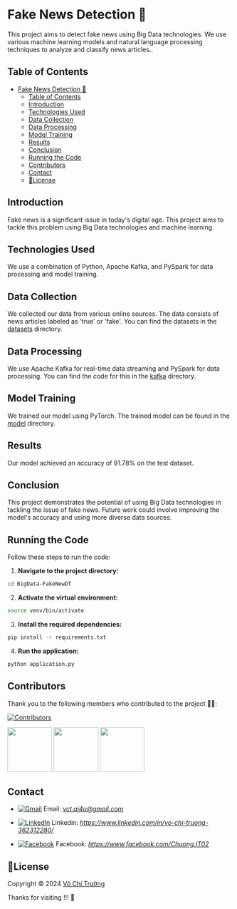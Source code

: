# Fake News Detection 📝

This project aims to detect fake news using Big Data technologies. We use various machine learning models and natural language processing techniques to analyze and classify news articles..

## Table of Contents

- [Fake News Detection 📝](#fake-news-detection-)
  - [Table of Contents](#table-of-contents)
  - [Introduction](#introduction)
  - [Technologies Used](#technologies-used)
  - [Data Collection](#data-collection)
  - [Data Processing](#data-processing)
  - [Model Training](#model-training)
  - [Results](#results)
  - [Conclusion](#conclusion)
  - [Running the Code](#running-the-code)
  - [Contributors](#contributors)
  - [Contact](#contact)
  - [📝License](#license)

## Introduction

Fake news is a significant issue in today's digital age. This project aims to tackle this problem using Big Data technologies and machine learning.

## Technologies Used

We use a combination of Python, Apache Kafka, and PySpark for data processing and model training.

## Data Collection

We collected our data from various online sources. The data consists of news articles labeled as 'true' or 'fake'. You can find the datasets in the [datasets](BigData-FakeNewDT/datasets) directory.

## Data Processing

We use Apache Kafka for real-time data streaming and PySpark for data processing. You can find the code for this in the [kafka](BigData-FakeNewDT/kafka) directory.

## Model Training

We trained our model using PyTorch. The trained model can be found in the [model](BigData-FakeNewDT/model) directory.

## Results

Our model achieved an accuracy of 91.78% on the test dataset.

## Conclusion

This project demonstrates the potential of using Big Data technologies in tackling the issue of fake news. Future work could involve improving the model's accuracy and using more diverse data sources.

## Running the Code

Follow these steps to run the code:

1. **Navigate to the project directory:**

```sh
cd BigData-FakeNewDT
```

2. **Activate the virtual environment:**

```sh
source venv/bin/activate
```

3. **Install the required dependencies:**

```sh
pip install -r requirements.txt
```

4. **Run the application:**

```sh
python application.py
```
## Contributors
Thank you to the following members who contributed to the project 🌹🎉:

[![Contributors](https://img.shields.io/github/contributors/chuongprg-it/BigData-FakeNewDT?style=for-the-badge)](https://github.com/chuongprg-it/BigData-FakeNewDT/graphs/contributors)

[//]:#[![Avatar](https://github.com/chuongprg-it.png?size=100)](https://github.com/chuongprg-it)
[//]:#[![Avatar](https://github.com/chuongprg.png?size=100)](https://github.com/chuongprg)

[<img src="https://github.com/chuongprg-it.png?size=100" width="100" height="100" >](https://github.com/chuongprg-it)
[<img src="https://github.com/chuongprg.png?size=100" width="100" height="100" >](https://github.com/chuongprg)
[<img src="https://github.com/nxavu2002.png?size=100" width="100" height="100" >](https://github.com/nxavu2002)


## Contact
- [![Gmail](https://img.shields.io/badge/Gmail-D14836?style=for-the-badge&logo=gmail&logoColor=white)](vct.ai4u@gmail.com) Email: *vct.ai4u@gmail.com*

- [![LinkedIn](https://img.shields.io/badge/LinkedIn-0077B5?style=for-the-badge&logo=linkedin&logoColor=white)]([https://www.linkedin.com/in/your-username/](https://www.linkedin.com/in/vo-chi-truong-362312280/)) Linkedin: *https://www.linkedin.com/in/vo-chi-truong-362312280/*

- [![Facebook](https://img.shields.io/badge/Facebook-1877F2?style=for-the-badge&logo=facebook&logoColor=white)]([https://www.facebook.com/your-username/](https://www.facebook.com/Chuong.IT02)) Facebook: *https://www.facebook.com/Chuong.IT02*
## 📝License
Copyright © 2024 [Võ Chí Trường](https://github.com/chuongprg-it)

Thanks for visiting !!! 💖

